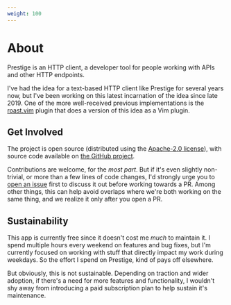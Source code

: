 ```yaml
---
weight: 100
---
```


# About

Prestige is an HTTP client, a developer tool for people working with APIs and other HTTP endpoints.

I've had the idea for a text-based HTTP client like Prestige for several years now, but I've been working on this latest
incarnation of the idea since late 2019. One of the more well-received previous implementations is the
[roast.vim](https://github.com/sharat87/roast.vim) plugin that does a version of this idea as a Vim plugin.

## Get Involved

The project is open source (distributed using the [Apache-2.0
license](https://github.com/sharat87/prestige/blob/master/LICENSE)), with source code available on [the GitHub
project](https://github.com/sharat87/prestige).

Contributions are welcome, for the *most part*. But if it's even slightly non-trivial, or more than a few lines of code
changes, I'd strongly urge you to [open an issue](https://github.com/sharat87/prestige/issues/new) first to discuss it
out before working towards a PR. Among other things, this can help avoid overlaps where we're both working on the same
thing, and we realize it only after you open a PR.

## Sustainability

This app is currently free since it doesn't cost me *much* to maintain it. I spend multiple hours every weekend on
features and bug fixes, but I'm currently focused on working with stuff that directly impact my work during weekdays. So
the effort I spend on Prestige, kind of pays off elsewhere.

But obviously, this is not sustainable. Depending on traction and wider adoption, if there's a need for more features
and functionality, I wouldn't shy away from introducing a paid subscription plan to help sustain it's maintenance.
